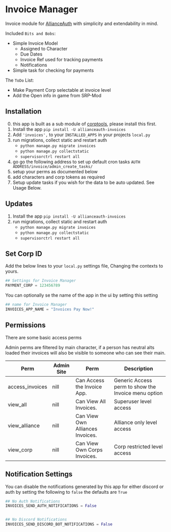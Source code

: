 # Invoice Manager

Invoice module for [AllianceAuth](https://gitlab.com/allianceauth/allianceauth) with simplicity and extendability in mind.

Included `Bits and Bobs`:

- Simple Invoice Model
  - Assigned to Character
  - Due Dates
  - Invoice Ref used for tracking payments
  - Notifications
- Simple task for checking for payments

The `ToDo` List:

- Make Payment Corp selectable at invoice level
- Add the Open info in game from SRP-Mod

## Installation

0. this app is built as a sub module of [corptools](https://github.com/pvyParts/allianceauth-corp-tools), please install this first.
1. Install the app `pip install -U allianceauth-invoices`
2. Add `'invoices',` to your `INSTALLED_APPS` in your projects `local.py`
3. run migrations, collect static and restart auth
   - `python manage.py migrate invoices`
   - `python manage.py collectstatic`
   - `supervisorctrl restart all`
4. go go the following address to set up default cron tasks `AUTH ADDRESS/invoice/admin_create_tasks/`
5. setup your perms as documented below
6. add characters and corp tokens as required
7. Setup update tasks if you wish for the data to be auto updated. See Usage Below.

## Updates

1. Install the app `pip install -U allianceauth-invoices`
2. run migrations, collect static and restart auth
   - `python manage.py migrate invoices`
   - `python manage.py collectstatic`
   - `supervisorctrl restart all`

## Set Corp ID

Add the below lines to your `local.py` settings file, Changing the contexts to yours.

```python
## Settings for Invoice Manager
PAYMENT_CORP = 123456789
```

You can optionally se the name of the app in the ui by setting this setting

```python
## name for Invoice Manager
INVOICES_APP_NAME = "Invoices Pay Now!"
```

## Permissions

There are some basic access perms

Admin perms are filtered by main character, if a person has neutral alts loaded their invoices will also be visible to someone who can see their main.

| Perm            | Admin Site | Perm                             | Description                                         |
| --------------- | ---------- | -------------------------------- | --------------------------------------------------- |
| access_invoices | nill       | Can Access the Invoice App.      | Generic Access perm to show the Invoice menu option |
| view_all        | nill       | Can View All Invoices.           | Superuser level access                              |
| view_alliance   | nill       | Can View Own Alliances Invoices. | Alliance only level access                          |
| view_corp       | nill       | Can View Own Corps Invoices.     | Corp restricted level access                        |

## Notification Settings

You can disable the notifications generated by this app for either discord or auth by setting the following to `false` the defaults are `True`

```python
## No Auth Notifications
INVOICES_SEND_AUTH_NOTIFICATIONS = False


## No Discord Notifications
INVOICES_SEND_DISCORD_BOT_NOTIFICATIONS = False
```
